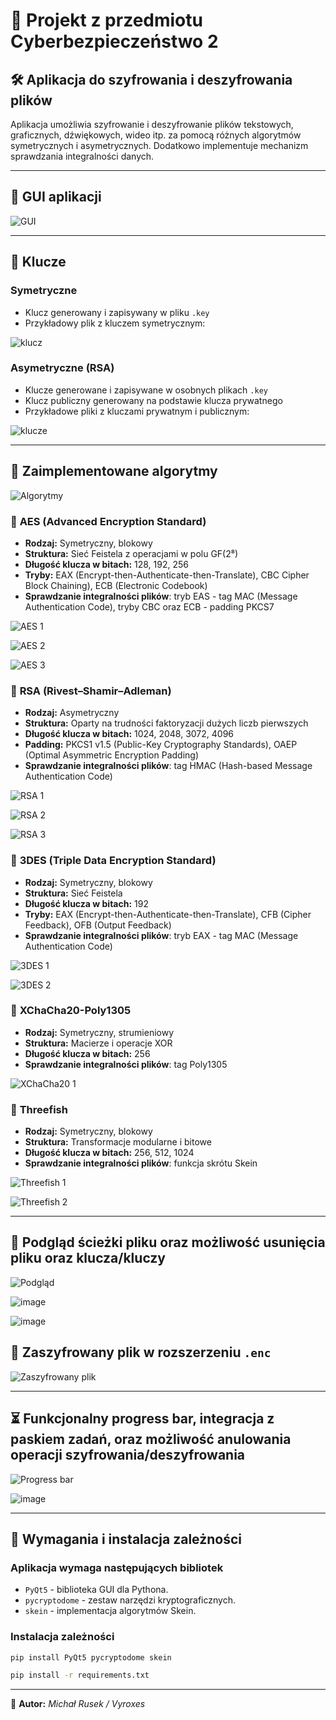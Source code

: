 # 🔐 Projekt z przedmiotu Cyberbezpieczeństwo 2

## 🛠 Aplikacja do szyfrowania i deszyfrowania plików

Aplikacja umożliwia szyfrowanie i deszyfrowanie plików tekstowych, graficznych, dźwiękowych, wideo itp. za pomocą różnych algorytmów symetrycznych i asymetrycznych. Dodatkowo implementuje mechanizm sprawdzania integralności danych.

---

## 🎨 GUI aplikacji

![GUI](https://github.com/user-attachments/assets/a0e696d4-9646-447c-8c6c-06f4e906de3b)

---

## 🔑 Klucze

### Symetryczne
- Klucz generowany i zapisywany w pliku `.key`
- Przykładowy plik z kluczem symetrycznym:

![klucz](https://github.com/user-attachments/assets/03c99485-6229-4b68-b61a-a9663e879722)


### Asymetryczne (RSA)
- Klucze generowane i zapisywane w osobnych plikach `.key`
- Klucz publiczny generowany na podstawie klucza prywatnego
- Przykładowe pliki z kluczami prywatnym i publicznym:

![klucze](https://github.com/user-attachments/assets/709d0929-bada-4982-961f-aec14899e5a8)

---

## 🔢 Zaimplementowane algorytmy

![Algorytmy](https://github.com/user-attachments/assets/5b04e1a5-d0ae-4c62-89e0-d8f56da48dd3)

### 🔹 **AES (Advanced Encryption Standard)**
- **Rodzaj:** Symetryczny, blokowy
- **Struktura:** Sieć Feistela z operacjami w polu GF(2⁸)
- **Długość klucza w bitach:** 128, 192, 256
- **Tryby:** EAX (Encrypt-then-Authenticate-then-Translate), CBC Cipher Block Chaining), ECB (Electronic Codebook)
- **Sprawdzanie integralności plików**: tryb EAS - tag MAC (Message Authentication Code), tryby CBC oraz ECB - padding PKCS7

![AES 1](https://github.com/user-attachments/assets/e886e708-3506-4e16-b7c6-256dd724c763)

![AES 2](https://github.com/user-attachments/assets/423ba5e0-4a6b-47a5-8b63-ab8d7e97babc)

![AES 3](https://github.com/user-attachments/assets/4885a943-6e9c-4c38-ae9b-03635532fa0d)

### 🔹 **RSA (Rivest–Shamir–Adleman)**
- **Rodzaj:** Asymetryczny
- **Struktura:** Oparty na trudności faktoryzacji dużych liczb pierwszych
- **Długość klucza w bitach:** 1024, 2048, 3072, 4096
- **Padding:** PKCS1 v1.5 (Public-Key Cryptography Standards), OAEP (Optimal Asymmetric Encryption Padding)
- **Sprawdzanie integralności plików**: tag HMAC (Hash-based Message Authentication Code)

![RSA 1](https://github.com/user-attachments/assets/c325fa2c-37d9-45f7-91a4-b41c30c13a28)

![RSA 2](https://github.com/user-attachments/assets/b206d97e-384d-4a46-acb8-515e39b01c3f)

![RSA 3](https://github.com/user-attachments/assets/5aa8efe8-f5fb-4827-8112-101f36380190)

### 🔹 **3DES (Triple Data Encryption Standard)**
- **Rodzaj:** Symetryczny, blokowy
- **Struktura:** Sieć Feistela
- **Długość klucza w bitach:** 192
- **Tryby:** EAX (Encrypt-then-Authenticate-then-Translate), CFB (Cipher Feedback), OFB (Output Feedback)
- **Sprawdzanie integralności plików**: tryb EAX - tag MAC (Message Authentication Code)

![3DES 1](https://github.com/user-attachments/assets/af48a252-52f1-4f31-8e93-870b5ebc7d9d)

![3DES 2](https://github.com/user-attachments/assets/c12f4715-42ce-4d88-997d-63e62cc89393)

### 🔹 **XChaCha20-Poly1305**
- **Rodzaj:** Symetryczny, strumieniowy
- **Struktura:** Macierze i operacje XOR
- **Długość klucza w bitach:** 256
- **Sprawdzanie integralności plików**: tag Poly1305

![XChaCha20 1](https://github.com/user-attachments/assets/506f0114-eda8-4273-8c11-c8408a6771ac)


### 🔹 **Threefish**
- **Rodzaj:** Symetryczny, blokowy
- **Struktura:** Transformacje modularne i bitowe
- **Długość klucza w bitach:** 256, 512, 1024
- **Sprawdzanie integralności plików**: funkcja skrótu Skein

![Threefish 1](https://github.com/user-attachments/assets/3e42f900-9449-45fa-89d4-31f072dbaef5)

![Threefish 2](https://github.com/user-attachments/assets/95ab525a-91a2-4b25-99df-c0881e2089e1)

---

## 📂 Podgląd ścieżki pliku oraz możliwość usunięcia pliku oraz klucza/kluczy

![Podgląd](https://github.com/user-attachments/assets/2d44b4db-6f1f-409f-b72d-72eb4d6e5d41)

![image](https://github.com/user-attachments/assets/89bd5752-d40e-4750-81e9-0e579e5ae402)

![image](https://github.com/user-attachments/assets/8643733a-6ad4-48b9-acb9-ac0f86dfd980)

## 🔏 Zaszyfrowany plik w rozszerzeniu `.enc`

![Zaszyfrowany plik](https://github.com/user-attachments/assets/016528f5-c610-40fa-bb58-e320fa2cbead)

---

## ⏳ Funkcjonalny **progress bar**, integracja z paskiem zadań, oraz możliwość anulowania operacji szyfrowania/deszyfrowania

![Progress bar](https://github.com/user-attachments/assets/132bae2a-6cad-4667-ae75-bdb9a457ffdd)

![image](https://github.com/user-attachments/assets/4cfb24a2-45d5-4de5-9933-58d4be05b996)

---

## 🧰 Wymagania i instalacja zależności

### Aplikacja wymaga następujących bibliotek

- `PyQt5` - biblioteka GUI dla Pythona.
- `pycryptodome` - zestaw narzędzi kryptograficznych.
- `skein` - implementacja algorytmów Skein.


### Instalacja zależności
  ```bash
  pip install PyQt5 pycryptodome skein
  ```

  ```bash
  pip install -r requirements.txt
  ```

---

📌 **Autor:** *Michał Rusek / Vyroxes*

